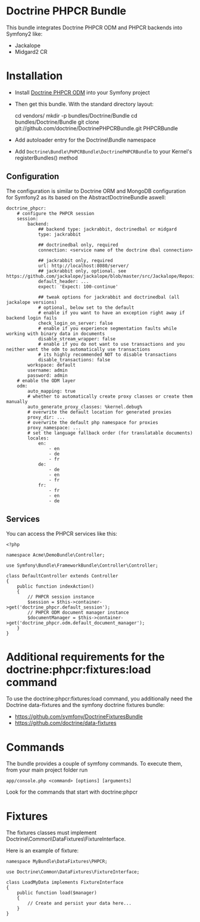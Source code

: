# Doctrine PHPCR Bundle

This bundle integrates Doctrine PHPCR ODM and PHPCR backends into Symfony2 like:
* Jackalope
* Midgard2 CR

# Installation

* Install [Doctrine PHPCR ODM](http://github.com/doctrine/phpcr-odm) into your Symfony project
* Then get this bundle. With the standard directory layout:

    cd vendors/
    mkdir -p bundles/Doctrine/Bundle
    cd bundles/Doctrine/Bundle
    git clone git://github.com/doctrine/DoctrinePHPCRBundle.git PHPCRBundle

* Add autoloader entry for the Doctrine\Bundle namespace
* Add `Doctrine\Bundle\PHPCRBundle\DoctrinePHPCRBundle` to your Kernel's registerBundles() method


## Configuration

The configuration is similar to Doctrine ORM and MongoDB configuration for Symfony2 as its based
on the AbstractDoctrineBundle aswell:

    doctrine_phpcr:
        # configure the PHPCR session
        session:
            backend:
                ## backend type: jackrabbit, doctrinedbal or midgard
                type: jackrabbit

                ## doctrinedbal only, required
                connection: <service name of the doctrine dbal connection>

                ## jackrabbit only, required
                url: http://localhost:8080/server/
                ## jackrabbit only, optional. see https://github.com/jackalope/jackalope/blob/master/src/Jackalope/RepositoryFactoryJackrabbit.php
                default_header: ...
                expect: 'Expect: 100-continue'

                ## tweak options for jackrabbit and doctrinedbal (all jackalope versions)
                # optional, below set to the default
                # enable if you want to have an exception right away if backend login fails
                check_login_on_server: false
                # enable if you experience segmentation faults while working with binary data in documents
                disable_stream_wrapper: false
                # enable if you do not want to use transactions and you neither want the odm to automatically use transactions
                # its highly recommended NOT to disable transactions
                disable_transactions: false
            workspace: default
            username: admin
            password: admin
        # enable the ODM layer
        odm:
            auto_mapping: true
            # whether to automatically create proxy classes or create them manually
            auto_generate_proxy_classes: %kernel.debug%
            # overwrite the default location for generated proxies
            proxy_dir: ...
            # overwrite the default php namespace for proxies
            proxy_namespace: ...
            # set the language fallback order (for translatable documents)
            locales:
                en:
                    - en
                    - de
                    - fr
                de:
                    - de
                    - en
                    - fr
                fr:
                    - fr
                    - en
                    - de

## Services

You can access the PHPCR services like this:

    <?php

    namespace Acme\DemoBundle\Controller;

    use Symfony\Bundle\FrameworkBundle\Controller\Controller;

    class DefaultController extends Controller
    {
        public function indexAction()
        {
            // PHPCR session instance
            $session = $this->container->get('doctrine_phpcr.default_session');
            // PHPCR ODM document manager instance
            $documentManager = $this->container->get('doctrine_phpcr.odm.default_document_manager');
        }
    }

# Additional requirements for the doctrine:phpcr:fixtures:load command

To use the doctrine:phpcr:fixtures:load command, you additionally need the Doctrine
data-fixtures and the symfony doctrine fixtures bundle:
- https://github.com/symfony/DoctrineFixturesBundle
- https://github.com/doctrine/data-fixtures


# Commands

The bundle provides a couple of symfony commands. To execute them, from your
main project folder run

    app/console.php <command> [options] [arguments]

Look for the commands that start with doctrine:phpcr


# Fixtures

The fixtures classes must implement Doctrine\\Common\\DataFixtures\\FixtureInterface.

Here is an example of fixture:

    namespace MyBundle\DataFixtures\PHPCR;

    use Doctrine\Common\DataFixtures\FixtureInterface;

    class LoadMyData implements FixtureInterface
    {
        public function load($manager)
        {
            // Create and persist your data here...
        }
    }
